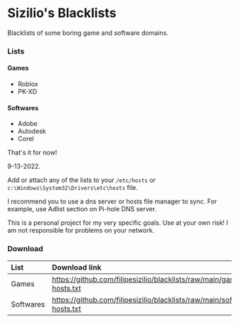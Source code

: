 # Sizilio's Blacklists
Blacklists of some boring game and software domains.


### Lists 
#### Games
  - Roblox
  - PK-XD

#### Softwares
  - Adobe
  - Autodesk
  - Corel

That's it for now!

9-13-2022.


Add or attach any of the lists to your `/etc/hosts` or `c:\Windows\System32\Drivers\etc\hosts` file.

I recommend you to use a dns server or hosts file manager to sync. For example, use Adlist section on Pi-hole DNS server.

This is a personal project for my very specific goals. Use at your own risk! I am not responsible for problems on your network.

### Download
| List       | Download link                                                            |
| :----------| :----------------------------------------------------------------------- |
| Games      | https://github.com/filipesizilio/blacklists/raw/main/game-hosts.txt      |
| Softwares  | https://github.com/filipesizilio/blacklists/raw/main/software-hosts.txt  |
